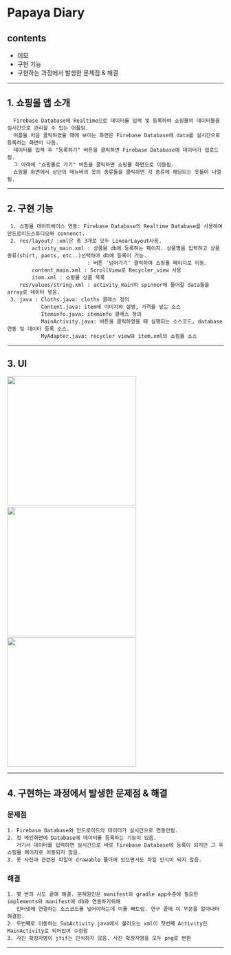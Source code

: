 Papaya Diary
================================================

contents
-----------
+ 데모
+ 구현 기능
+ 구현하는 과정에서 발생한 문제점 & 해결

* * *

## 1. 쇼핑몰 앱 소개
      Firebase Database에 Realtime으로 데이터를 입력 및 등록하여 쇼핑몰의 데이터들을 실시간으로 관리할 수 있는 어플임.
      어플을 처음 클릭하였을 때에 보이는 화면은 Firebase Database에 data를 실시간으로 등록하는 화면이 나옴.
      데이터를 입력 후 "등록하기" 버튼을 클릭하면 Firebase Database에 데이터가 업로드됨.
      그 아래에 "쇼핑몰로 가기" 버튼을 클릭하면 쇼핑몰 화면으로 이동됨.
      쇼핑몰 화면에서 상단의 메뉴바의 옷의 종류들을 클릭하면 각 종류에 해당되는 옷들이 나열됨.

* * *

## 2. 구현 기능

     1. 쇼핑몰 데이터베이스 연동: Firebase Database의 Realtime Database를 사용하여 안드로이드스튜디오와 connenct.
     2. res/layout/ :xml은 총 3개로 모두 LinearLayout사용.
            activity_main.xml : 상품을 db에 등록하는 페이지. 상품명을 입력하고 상품종류(shirt, pants, etc..)선택하여 db에 등록이 가능.
                              : 버튼 '넘어가기' 클릭하여 쇼핑몰 페이지로 이동.
            content_main.xml : ScrollView로 Recycler_view 사용
            item.xml : 쇼핑몰 상품 목록 
        res/values/string.xml : activity_main의 spinner에 들어갈 data들을 array로 데이터 넣음.
     3. java : Cloths.java: cloths 클래스 정의
               Content.java: item에 이미지와 설명, 가격을 넣는 소스
               Iteminfo.java: iteminfo 클래스 정의
               MainActivity.java: 버튼을 클릭하였을 때 실행되는 소스코드, database연동 및 데이터 등록 소스.
               MyAdapter.java: recycler view와 item.xml의 쇼핑몰 소스

* * *
## 3. UI
<div>
<img width = "300" src = "https://user-images.githubusercontent.com/42960479/68994320-03969080-08c5-11ea-9e0b-be2e5c0b62ca.jpg">&nbsp;&nbsp;&nbsp;&nbsp;&nbsp;&nbsp;&nbsp;
<img width = "300" src = "https://user-images.githubusercontent.com/42960479/68994322-072a1780-08c5-11ea-8b61-dc5593d4977d.jpg">&nbsp;&nbsp;&nbsp;&nbsp;&nbsp;&nbsp;&nbsp;
<img width = "300" src = "https://user-images.githubusercontent.com/42960479/68994323-08f3db00-08c5-11ea-97ce-bf4861a59630.jpg">
</div>




* * *
## 4. 구현하는 과정에서 발생한 문제점 & 해결
### 문제점
    1. Firebase Database와 안드로이드의 데이터가 실시간으로 연동안됨.
    2. 첫 메인화면에 Database에 데이터를 등록하는 기능이 있음.
       거기서 데이터를 입력하면 실시간으로 바로 Firebase Database에 등록이 되지만 그 후 쇼핑몰 페이지로 이동되지 않음.
    3. 옷 사진과 관련된 파일이 drawable 폴더에 있으면서도 파일 인식이 되지 않음.
### 해결
    1. 몇 번의 시도 끝에 해결. 문제원인은 manifest와 gradle app수준에 필요한 implements와 manifest에 db와 연동하기위해 
       인터넷에 연결하는 소스코드를 넣어야하는데 이를 빠트림. 연구 끝에 이 부분을 알아내어 해결함.
    2. 두번째로 이동하는 SubActivity.java에서 불러오는 xml이 첫번째 Activity인 MainActivity로 되어있어 수정함
    3. 사진 확장자명이 jfif는 인식하지 않음. 사진 확장자명을 모두 png로 변환
              
* * *

